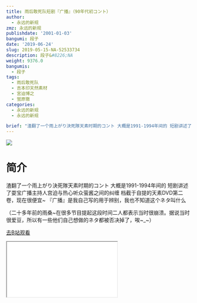 ```yaml
---
title: 雨后敢死队短剧『广播』（90年代初コント）
author:
  - 永远的新规
zmz: 永远的新规
publishdate: '2001-01-03'
bangumi: 段子
date: '2019-06-24'
slug: 2019-05-15-NA-52533734
description: 段子&#8226;NA
weight: 9376.0
bangumis:
  - 段子
tags:
  - 雨后敢死队
  - 吉本印天然素材
  - 宮迫博之
  - 蛍原徹
categories:
  - 永远的新规
  - 永远的新规

brief: "渣翻了一个雨上がり決死隊天素时期的コント 大概是1991-1994年间的 短剧讲述了耍宝广播主持人宫迫与热心听众萤酱之间的纠缠 档截于自提的天素DVD第二卷，现在很便宜~ 『广播』是我自己写的用于辨别，我也不知道这个ネタ叫什么 （二十多年前的雨桑~在很多节目提起这段时间二人都表示当时很崩溃。据说当时很爱豆，所以有一些他们自己想做的ネタ都被否决掉了，唉~_~）"
---
```

![](https://raw.githubusercontent.com/tcgriffith/owaraisite/master/static/tmpimg/0fd955b4eaa41a164f023389d706b663aca195ce.jpg.480.jpg)
# 简介  
渣翻了一个雨上がり決死隊天素时期的コント
大概是1991-1994年间的
短剧讲述了耍宝广播主持人宫迫与热心听众萤酱之间的纠缠
档截于自提的天素DVD第二卷，现在很便宜~
『广播』是我自己写的用于辨别，我也不知道这个ネタ叫什么

（二十多年前的雨桑~在很多节目提起这段时间二人都表示当时很崩溃。据说当时很爱豆，所以有一些他们自己想做的ネタ都被否决掉了，唉~_~）  

[去B站观看](https://www.bilibili.com/video/av52533734/)
<div class ="resp-container"><iframe class="testiframe" src="//player.bilibili.com/player.html?aid=52533734"", scrolling="no", allowfullscreen="true" > </iframe></div> 
